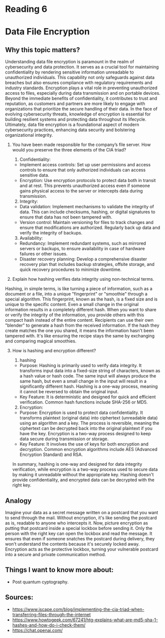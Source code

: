 # Reading 6
# Data File Encryption
## Why this topic matters?

Understanding data file encryption is paramount in the realm of cybersecurity and data protection. It serves as a crucial tool for maintaining confidentiality by rendering sensitive information unreadable to unauthorized individuals. This capability not only safeguards against data breaches but also ensures compliance with regulatory requirements and industry standards. Encryption plays a vital role in preventing unauthorized access to files, especially during data transmission and on portable devices. Beyond the immediate benefits of confidentiality, it contributes to trust and reputation, as customers and partners are more likely to engage with organizations that prioritize the secure handling of their data. In the face of evolving cybersecurity threats, knowledge of encryption is essential for building resilient systems and protecting data throughout its lifecycle. Ultimately, data file encryption is a foundational aspect of modern cybersecurity practices, enhancing data security and bolstering organizational integrity.

1. You have been made responsible for the company’s file server. How would you preserve the three elements of the CIA triad?

    1. Confidentiality:

    - Implement access controls: Set up user permissions and access controls to ensure that only authorized individuals can access sensitive data.
    - Encryption: Use encryption protocols to protect data both in transit and at rest. This prevents unauthorized access even if someone gains physical access to the server or intercepts data during transmission.

    2. Integrity:

    - Data validation: Implement mechanisms to validate the integrity of data. This can include checksums, hashing, or digital signatures to ensure that data has not been tampered with.
    - Version control: Maintain versioning for files to track changes and ensure that modifications are authorized. Regularly back up data and verify the integrity of backups.

    3. Availability:

    - Redundancy: Implement redundant systems, such as mirrored servers or backups, to ensure availability in case of hardware failures or other issues.
    - Disaster recovery planning: Develop a comprehensive disaster recovery plan that includes backup strategies, offsite storage, and quick recovery procedures to minimize downtime.

2. Explain how hashing verifies data integrity using non-technical terms.


Hashing, in simple terms, is like turning a piece of information, such as a document or a file, into a unique "fingerprint" or "smoothie" through a special algorithm. This fingerprint, known as the hash, is a fixed size and is unique to the specific content. Even a small change in the original information results in a completely different hash. When you want to share or verify the integrity of the information, you provide others with this compact hash instead of the entire content. Recipients can use their own "blender" to generate a hash from the received information. If the hash they create matches the one you shared, it means the information hasn't been tampered with. It's like ensuring the recipe stays the same by exchanging and comparing magical smoothies.

3. How is hashing and encryption different?

    1. hashing

    - Purpose: Hashing is primarily used to verify data integrity. It transforms input data into a fixed-size string of characters, known as a hash value or hash code. The same input will always produce the same hash, but even a small change in the input will result in a significantly different hash. Hashing is a one-way process, meaning it cannot be reversed to obtain the original input.
    -  Key Feature: It is deterministic and designed for quick and efficient verification. Common hash functions include SHA-256 or MD5.


    2. Encryption:

    - Purpose: Encryption is used to protect data confidentiality. It transforms plaintext (original data) into ciphertext (unreadable data) using an algorithm and a key. The process is reversible, meaning the ciphertext can be decrypted back into the original plaintext if you have the key. Encryption is a two-way process designed to keep data secure during transmission or storage.
    - Key Feature: It involves the use of keys for both encryption and decryption. Common encryption algorithms include AES (Advanced Encryption Standard) and RSA.


    In summary, hashing is one-way and designed for data integrity verification, while encryption is a two-way process used to secure data by making it unreadable without the appropriate key. Hashing doesn't provide confidentiality, and encrypted data can be decrypted with the right key.

## Analogy

Imagine your data as a secret message written on a postcard that you want to send through the mail. Without encryption, it's like sending the postcard as is, readable to anyone who intercepts it. Now, picture encryption as putting that postcard inside a special lockbox before sending it. Only the person with the right key can open the lockbox and read the message. It ensures that even if someone snatches the postcard during delivery, they won't understand the contents because it's securely locked away. Encryption acts as the protective lockbox, turning your vulnerable postcard into a secure and private communication method.

## Things I want to know more about:
- Post quantum cyptography. 

## Sources:
- https://www.jscape.com/blog/implementing-the-cia-triad-when-transferring-files-through-the-internet
- https://www.howtogeek.com/67241/htg-explains-what-are-md5-sha-1-hashes-and-how-do-i-check-them/
- https://chat.openai.com/
